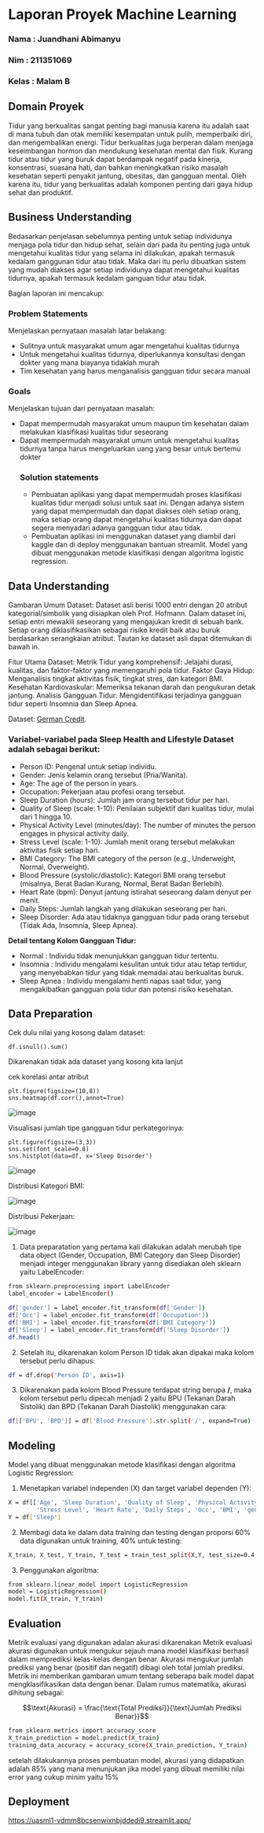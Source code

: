 # Laporan Proyek Machine Learning
### Nama : Juandhani Abimanyu
### Nim : 211351069
### Kelas : Malam B

## Domain Proyek

Tidur yang berkualitas sangat penting bagi manusia karena itu adalah saat di mana tubuh dan otak memiliki kesempatan untuk pulih, memperbaiki diri, dan mengembalikan energi. Tidur berkualitas juga berperan dalam menjaga keseimbangan hormon dan mendukung kesehatan mental dan fisik. Kurang tidur atau tidur yang buruk dapat berdampak negatif pada kinerja, konsentrasi, suasana hati, dan bahkan meningkatkan risiko masalah kesehatan seperti penyakit jantung, obesitas, dan gangguan mental. Oleh karena itu, tidur yang berkualitas adalah komponen penting dari gaya hidup sehat dan produktif.

## Business Understanding

Bedasarkan penjelasan sebelumnya penting untuk setiap individunya menjaga pola tidur dan hidup sehat, selain dari pada itu penting juga untuk mengetahui kualitas tidur yang selama ini dilakukan, apakah termasuk kedalam ganggunan tidur atau tidak.
Maka dari itu perlu dibuatkan sistem yang mudah diakses agar setiap individunya dapat mengetahui kualitas tidurnya, apakah termasuk kedalam ganguan tidur atau tidak.

Bagian laporan ini mencakup:

### Problem Statements

Menjelaskan pernyataan masalah latar belakang:
- Sulitnya untuk masyarakat umum agar mengetahui kualitas tidurnya
- Untuk mengetahui kualitas tidurnya, diperlukannya konsultasi dengan dokter yang mana biayanya tidaklah murah
- Tim kesehatan yang harus menganalisis gangguan tidur secara manual

### Goals

Menjelaskan tujuan dari pernyataan masalah:
- Dapat mempermudah masyarakat umum maupun tim kesehatan dalam melakukan klasifikasi kualitas tidur seseorang
- Dapat mempermudah masyarakat umum untuk mengetahui kualitas tidurnya tanpa harus mengeluarkan uang yang besar untuk bertemu dokter
    ### Solution statements
    - Pembuatan aplikasi yang dapat mempermudah proses klasifikasi kualitas tidur menjadi solusi untuk saat ini. Dengan adanya sistem yang dapat mempermudah dan dapat diakses oleh setiap orang, maka setiap orang dapat mengetahui kualitas tidurnya dan dapat segera menyadari adanya gangguan tidur atau tidak.
    - Pembuatan aplikasi ini menggunakan dataset yang diambil dari kaggle dan di deploy menggunakan bantuan streamlit. Model yang dibuat menggunakan metode klasifikasi dengan algoritma logistic regression.
      
## Data Understanding
Gambaran Umum Dataset:
Dataset asli berisi 1000 entri dengan 20 atribut kategorial/simbolik yang disiapkan oleh Prof. Hofmann. Dalam dataset ini, setiap entri mewakili seseorang yang mengajukan kredit di sebuah bank. Setiap orang diklasifikasikan sebagai risiko kredit baik atau buruk berdasarkan serangkaian atribut. Tautan ke dataset asli dapat ditemukan di bawah in.

Fitur Utama Dataset:
Metrik Tidur yang komprehensif: Jelajahi durasi, kualitas, dan faktor-faktor yang memengaruhi pola tidur.
Faktor Gaya Hidup: Menganalisis tingkat aktivitas fisik, tingkat stres, dan kategori BMI.
Kesehatan Kardiovaskular: Memeriksa tekanan darah dan pengukuran detak jantung.
Analisis Gangguan Tidur: Mengidentifikasi terjadinya gangguan tidur seperti Insomnia dan Sleep Apnea.<br> 

Dataset: [German Credit](https://www.kaggle.com/datasets/uciml/german-credit).

### Variabel-variabel pada Sleep Health and Lifestyle Dataset adalah sebagai berikut:
- Person ID: Pengenal untuk setiap individu.
- Gender:  Jenis kelamin orang tersebut (Pria/Wanita).
- Age: The age of the person in years.
- Occupation: Pekerjaan atau profesi orang tersebut.
- Sleep Duration (hours): Jumlah jam orang tersebut tidur per hari.
- Quality of Sleep (scale: 1-10): Penilaian subjektif dari kualitas tidur, mulai dari 1 hingga 10.
- Physical Activity Level (minutes/day): The number of minutes the person engages in physical activity daily.
- Stress Level (scale: 1-10): Jumlah menit orang tersebut melakukan aktivitas fisik setiap hari.
- BMI Category: The BMI category of the person (e.g., Underweight, Normal, Overweight).
- Blood Pressure (systolic/diastolic): Kategori BMI orang tersebut (misalnya, Berat Badan Kurang, Normal, Berat Badan Berlebih).
- Heart Rate (bpm): Denyut jantung istirahat seseorang dalam denyut per menit.
- Daily Steps: Jumlah langkah yang dilakukan seseorang per hari.
- Sleep Disorder: Ada atau tidaknya gangguan tidur pada orang tersebut (Tidak Ada, Insomnia, Sleep Apnea).

**Detail tentang Kolom Gangguan Tidur:**
- Normal : Individu tidak menunjukkan gangguan tidur tertentu.
- Insomnia : Individu mengalami kesulitan untuk tidur atau tetap tertidur, yang menyebabkan tidur yang tidak memadai atau berkualitas buruk.
- Sleep Apnea :  Individu mengalami henti napas saat tidur, yang mengakibatkan gangguan pola tidur dan potensi risiko kesehatan.

## Data Preparation
Cek dulu nilai yang kosong dalam dataset:
```
df.isnull().sum()
```
Dikarenakan tidak ada dataset yang kosong kita lanjut

cek korelasi antar atribut
```
plt.figure(figsize=(10,8))
sns.heatmap(df.corr(),annot=True)
```
![image](https://github.com/Anyu99/kualitas-tidur/assets/136258491/a998f7fb-9f26-4834-8018-7045d78c81b2)

Visualisasi jumlah tipe gangguan tidur perkategorinya:
```
plt.figure(figsize=(3,3))
sns.set(font_scale=0.8)
sns.histplot(data=df, x='Sleep Disorder')
```
![image](https://github.com/Anyu99/kualitas-tidur/assets/136258491/62a5d7ac-483c-45c9-8ee4-0acf78057a58)

Distribusi Kategori BMI:

![image](https://github.com/Anyu99/kualitas-tidur/assets/136258491/8605d14a-7afd-442d-b3f8-910f2d3fb4ed)

Distribusi Pekerjaan:

![image](https://github.com/Anyu99/kualitas-tidur/assets/136258491/ac10722a-878a-450f-814e-b315cc972980)

1. Data preparatation yang pertama kali dilakukan adalah merubah tipe data object (Gender, Occupation, BMI Category dan Sleep Disorder) menjadi integer menggunakan library yanng disediakan oleh sklearn yaitu LabelEncoder:
```bash
from sklearn.preprocessing import LabelEncoder
label_encoder = LabelEncoder()

df['gender'] = label_encoder.fit_transform(df['Gender'])
df['Occ'] = label_encoder.fit_transform(df['Occupation'])
df['BMI'] = label_encoder.fit_transform(df['BMI Category'])
df['Sleep'] = label_encoder.fit_transform(df['Sleep Disorder'])
df.head()
```
2. Setelah itu, dikarenakan kolom Person ID tidak akan dipakai maka kolom tersebut perlu dihapus:
```bash
df = df.drop('Person ID', axis=1)
```
3. Dikarenakan pada kolom Blood Pressure terdapat string berupa **/**, maka kolom tersebut perlu dipecah menjadi 2 yaitu BPU (Tekanan Darah Sistolik) dan BPD (Tekanan Darah Diastolik) menggunakan cara:
```bash
df[['BPU', 'BPD']] = df['Blood Pressure'].str.split('/', expand=True)
```

## Modeling
Model yang dibuat menggunakan metode klasifikasi dengan algoritma Logistic Regression:
1. Menetapkan variabel independen (X) dan target variabel dependen (Y):
```bash
X = df[['Age', 'Sleep Duration', 'Quality of Sleep', 'Physical Activity Level',
        'Stress Level', 'Heart Rate', 'Daily Steps', 'Occ', 'BMI', 'gender', 'BPU', 'BPD']]
Y = df['Sleep']
```
2. Membagi data ke dalam data training dan testing dengan proporsi 60% data digunakan untuk training, 40% untuk testing:
```bash
X_train, X_test, Y_train, Y_test = train_test_split(X,Y, test_size=0.4, stratify=Y, random_state=2)
```
3. Penggunakan algoritma:
```bash
from sklearn.linear_model import LogisticRegression
model = LogisticRegression()
model.fit(X_train, Y_train)
```
## Evaluation
Metrik evaluasi yang digunakan adalan akurasi dikarenakan Metrik evaluasi akurasi digunakan untuk mengukur sejauh mana model klasifikasi berhasil dalam memprediksi kelas-kelas dengan benar. Akurasi mengukur jumlah prediksi yang benar (positif dan negatif) dibagi oleh total jumlah prediksi. Metrik ini memberikan gambaran umum tentang seberapa baik model dapat mengklasifikasikan data dengan benar. Dalam rumus matematika, akurasi dihitung sebagai:

$$\text{Akurasi} = \frac{\text{Total Prediksi}}{\text{Jumlah Prediksi Benar}}$$

```bash
from sklearn.metrics import accuracy_score
X_train_prediction = model.predict(X_train)
training_data_accuracy = accuracy_score(X_train_prediction, Y_train)
```
setelah dilakukannya proses pembuatan model, akurasi yang didapatkan adalah 85% yang mana menunjukan jika model yang dibuat memiliki nilai error yang cukup minim yaitu 15%

## Deployment
https://uasml1-vdmm8bcsenwixnbjddedi9.streamlit.app/

